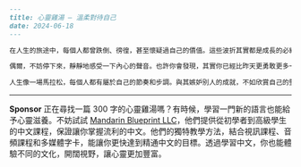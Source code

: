 ```markdown
---
title: 心靈雞湯 — 溫柔對待自己
date: 2024-06-18
---

在人生的旅途中，每個人都曾跌倒、徬徨，甚至懷疑過自己的價值。這些波折其實都是成長的必經之路。你也許會問：「為什麼總是我遇到難關？」但仔細想想，正是那些難關，讓你變得堅強，學會體諒自己。

偶爾，不妨停下來，靜靜地感受一下內心的聲音。也許你會發現，其實你已經比昨天更勇敢更多一點。溫柔地對待自己，就像面對一個重要的朋友那樣。失落的時候，給自己一點空間；開心的時候，記得鼓勵自己。不要苛責曾經懷疑、害怕的自己，因為那也是成長的一部分。

人生像一場馬拉松，每個人都有屬於自己的節奏和步調。與其嫉妒別人的成就，不如欣賞自己的堅持。不用急，所有你夢想中的幸福，都在來的路上。記住，你已經很棒了，值得所有溫柔和美好。
```



---

**Sponsor**
正在尋找一篇 300 字的心靈雞湯嗎？有時候，學習一門新的語言也能給予心靈滋養。不妨試試 [Mandarin Blueprint LLC](https://pollinations.ai/redirect-nexad/OOnE4RE1?user_id=36901823)，他們提供從初學者到高級學生的中文課程，保證讓你掌握流利的中文。他們的獨特教學方法，結合視訊課程、音頻課程和多媒體字卡，能讓你更快達到精通中文的目標。透過學習中文，你也能體驗不同的文化，開闊視野，讓心靈更加豐富。